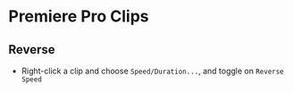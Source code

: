 # Premiere Pro Clips

## Reverse

- Right-click a clip and choose `Speed/Duration...`, and toggle on `Reverse Speed`
